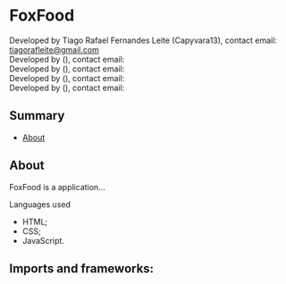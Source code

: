 # FoxFood

Developed by Tiago Rafael Fernandes Leite (Capyvara13), contact email: tiagorafleite@gmail.com<br>
Developed by  (), contact email: <br>
Developed by  (), contact email: <br>
Developed by  (), contact email: <br>
Developed by  (), contact email: 

## Summary

 - [About](#about)

## About

FoxFood is a application...

Languages used
 - HTML;
 - CSS;
 - JavaScript.

Imports and frameworks:
 -

